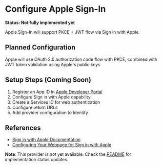 # Configure Apple Sign-In

**Status: Not fully implemented yet**

Apple Sign-In will support PKCE + JWT flow via Sign in with Apple.

## Planned Configuration

Apple will use OAuth 2.0 authorization code flow with PKCE, combined with JWT token validation using Apple's public keys.

## Setup Steps (Coming Soon)

1. Register an App ID in [Apple Developer Portal](https://developer.apple.com/account/)
2. Configure Sign in with Apple capability
3. Create a Services ID for web authentication
4. Configure return URLs
5. Add provider configuration to Identify

## References

- [Sign in with Apple Documentation](https://developer.apple.com/documentation/sign_in_with_apple)
- [Configuring Your Webpage for Sign in with Apple](https://developer.apple.com/documentation/sign_in_with_apple/sign_in_with_apple_js/configuring_your_webpage_for_sign_in_with_apple)

**Note**: This provider is not yet available. Check the [README](../README.md) for implementation status updates.
